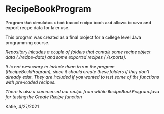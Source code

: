 # RecipeBookProgram
Program that simulates a text based recipe book and allows to save and export recipe data for later use.

This program was created as a final project for a college level Java programming course.

*Repository inlcudes a couple of folders that contain some recipe object data (./recipe-data) and some exported recipes (./exports).*

*It is not necessary to include them to run the program (RecipeBookProgram), since it should create these folders if they don't already exist.  They are included if you wanted to test some of the functions with pre-loaded recipes.*

*There is also a commented out recipe from within RecipeBookProgram.java for testing the Create Recipe function*

Katie, 4/27/2021
